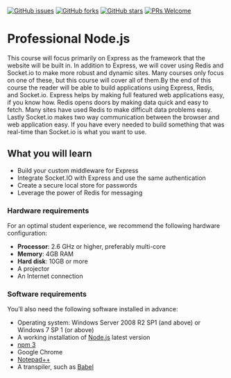 [![GitHub issues](https://img.shields.io/github/issues/TrainingByPackt/Professional-Node.js.svg)](https://github.com/TrainingByPackt/Professional-Node.js/issues)
[![GitHub forks](https://img.shields.io/github/forks/TrainingByPackt/Professional-Node.js.svg)](https://github.com/TrainingByPackt/Professional-Node.js/network)
[![GitHub stars](https://img.shields.io/github/stars/TrainingByPackt/Professional-Node.js.svg)](https://github.com/TrainingByPackt/Professional-Node.js/stargazers)
[![PRs Welcome](https://img.shields.io/badge/PRs-welcome-brightgreen.svg)](https://github.com/TrainingByPackt/Professional-Node.js/pulls)



# Professional Node.js
This course will focus primarily on Express as the framework that the website will be built in. In addition to Express, we will cover using Redis and Socket.io to make more robust and dynamic sites. Many courses only focus on one of these, but this course will cover all of them.By the end of this course the reader will be able to build applications using Express, Redis, and Socket.io. Express helps by making full featured web applications easy, if you know how. Redis opens doors by making data quick and easy to fetch. Many sites have used Redis to make difficult data problems easy. Lastly Socket.io makes two way communication between the browser and web application easy. If you have every needed to build something that was real-time than Socket.io is what you want to use.


## What you will learn
* Build your custom middleware for Express
* Integrate Socket.IO with Express and use the same authentication
* Create a secure local store for passwords
* Leverage the power of Redis for messaging


### Hardware requirements
For an optimal student experience, we recommend the following hardware configuration:
* **Processor**: 2.6 GHz or higher, preferably multi-core
* **Memory**: 4GB RAM
* **Hard disk**: 10GB or more
* A projector 
* An Internet connection



### Software requirements
You’ll also need the following software installed in advance:
* Operating system: Windows Server 2008 R2 SP1 (and above) or Windows 7 SP 1 (or above)
* A working installation of [Node.js](https://nodejs.org/en/) latest version
* [npm 3](http://blog.teamtreehouse.com/install-node-js-npm-windows)
* Google Chrome
* [Notepad++](https://notepad-plus-plus.org/download/v7.5.6.html)
* A transpiler, such as [Babel](https://babeljs.io/repl/)




